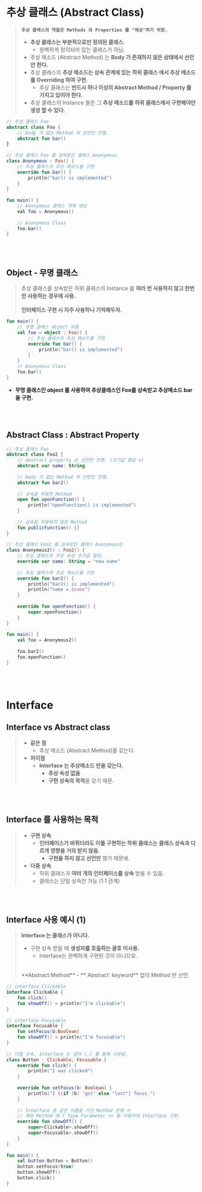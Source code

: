 # 추상 클래스 (Abstract Class)
> **`추상 클래스의 역할은 Methods 와 Properties 를 "제공"하기 위함.`**
> - **추상 클래스는 부분적으로만 정의된 클래스.**
> 	- 완벽하게 정의되어 있는 클래스가 아님.
> - 추상 메소드 (Abstract Method) 는 **Body 가 존재하지 않은 상태에서 선언만 한다.**
> - 추상 클래스의 **추상 메소드는 상속 관계에 있는 하위 클래스 에서 추상 메소드를 Overriding 하여 구현.**
> 	- 추상 클래스는 **반드시 하나 이상의 Abstract Method / Property 를 가지고 있어야 한다.**
> - 추상 클래스의 Instance 들은 그 **추상 메소드를 하위 클래스에서 구현해야만 생성 할 수 있다.**

```kotlin
// 추상 클래스 Foo
abstract class Foo {  
    // body 가 없는 Method 의 선언만 진행.  
    abstract fun bar()  
}  
  
// 추상 클래스 Foo 를 상속받은 클래스 Anonymous
class Anonymous : Foo() {    
    // 추상 클래스의 추상 메소드를 구현  
    override fun bar() {  
        println("bar() is implemented")  
    }  
}  
  
fun main() {  
    // Anonymous 클래스 객체 생성  
    val foo = Anonymous()  
  
    // Anonymous Class  
    foo.bar()  
}
```

<br><br>

## Object - 무명 클래스
> 추상 클래스를 상속받은 하위 클래스의 Instance 를 **여러 번 사용하지 않고 한번만 사용하는 경우에 사용.** <br><br>
> **인터페이스 구현 시 자주 사용하니 기억해두자.**

```kotlin
fun main() {  
    // 무명 클래스 object 사용
    val foo = object : Foo() {  
        // 추상 클래스의 추상 메소드를 구현  
        override fun bar() {  
            println("bar() is implemented")  
        }  
    }  
    // Anonymous Class  
    foo.bar()  
}
```
- **무명 클래스인 object 를 사용하여 추상클래스인 Foo를 상속받고 추상메소드 bar 을 구현.**

<br><br>

## Abstract Class : Abstract Property
```kotlin
// 추상 클래스 Foo
abstract class Foo2 {  
    // abstract property 는 선언만 진행. (초기값 할당 x)    
    abstract var name: String  
  
    // body 가 없는 Method 의 선언만 진행.  
    abstract fun bar2()  
  
    // 상속을 허용한 Method
    open fun openFunction() {  
	    println("openFunction() is implemented")  
	}
  
    // 상속을 허용하지 않은 Method    
    fun publicFunction() {}  
}  
  
// 추상 클래스 Foo2 를 상속받은 클래스 Anonymous2
class Anonymous2() : Foo2() {  
    // 추상 클래스의 추상 속성 초기값 할당.  
    override var name: String = "new name"  
  
    // 추상 클래스의 추상 메소드를 구현  
    override fun bar2() {  
        println("bar2() is implemented")  
        println("name = $name")  
    }  
	
	override fun openFunction() {  
	    super.openFunction()  
	}
}  
  
fun main() {  
    val foo = Anonymous2()  
    
    foo.bar2()  
    foo.openFunction()
}
```

<br><br>

# Interface
## Interface vs Abstract class
> - **같은 점**
> 	- 추상 메소드 (Abstract Method)를 갖는다.
> - **차이점**
> 	- **Interface 는 추상메소드 만을 갖는다.**
> 		- **추상 속성 없음**
> 		- **구현 상속의 목적**을 갖기 때문.

<br><br>
## Interface 를 사용하는 목적
> - **구현 상속**
> 	- **인터페이스가 바뀌더라도 이를 구현하는 하위 클래스는 클래스 상속과 다르게 영향을 거의 받지 않음.**
> 		- **구현을 하지 않고 선언만** 했기 때문에.
> - **다중 상속**
> 	- 하위 클래스가 **여러 개의 인터페이스를 상속** 받을 수 있음.
> 	- 클래스는 단일 상속만 가능 (1:1 관계)

<br><br>

## Interface 사용 예시 (1)

> **Interface 는 클래스가 아니다.**
> - 구현 상속 받을 때 **생성자를 호출하는 괄호 미사용.**
> 	- Interface는 완벽하게 구현된 것이 아니므로.
> <br>
> **Abstract Method**
> - **`Abstract` keyword** 없이 Method 만 선언.

```kotlin  
// interface Clickable  
interface Clickable {  
    fun click()  
    fun showOff() = println("I'm clickable")  
}  
  
// interface Focusable  
interface Focusable {  
    fun setFocus(b:Boolean)  
    fun showOff() = println("I'm focusable")  
}  
  
// 다중 상속. Interface 는 콤마 (,) 를 통해 구분됨.  
class Button : Clickable, Focusable {  
    override fun click() {  
        println("I was clicked")  
    }  
  
    override fun setFocus(b: Boolean) {  
        println("I ${if (b) "got" else "lost"} focus.")  
    }  
  
    // Interface 중 같은 이름을 가진 Method 존재 시
    // 해당 Method 에 T Type Parameter <> 를 사용하여 Interface 구분.
    override fun showOff() {  
        super<Clickable>.showOff()  
        super<Focusable>.showOff()  
    }  
}  
  
fun main() {  
    val button:Button = Button()  
    button.setFocus(true)  
    button.showOff()  
    button.click()  
}
```


